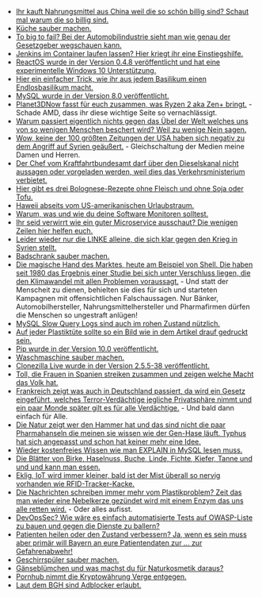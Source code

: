 * [Ihr kauft Nahrungsmittel aus China weil die so schön billig sind? Schaut mal warum die so billig sind.](https://netzfrauen.org/2018/04/16/china-4/)
* [Küche sauber machen.](https://www.smarticular.net/blitzblank-tag-9-kueche-oberflaechen-ceranfeld-reinigen-putzen-essig-natron/)
* [To big to fail? Bei der Automobilindustrie sieht man wie genau der Gesetzgeber wegschauen kann.](http://www.sonnenseite.com/de/mobilitaet/die-automobilindustrie-schummelt-weiter.html)
* [Jenkins im Container laufen lassen? Hier kriegt ihr eine Einstiegshilfe.](https://opensource.com/article/18/4/running-jenkins-builds-containers)
* [ReactOS wurde in der Version 0.4.8 veröffentlicht und hat eine experimentelle Windows 10 Unterstützung.](https://www.pro-linux.de/news/1/25801/reactos-048-mit-experimenteller-win10-unterst%C3%BCtzung.html)
* [Hier ein einfacher Trick, wie ihr aus jedem Basilikum einen Endlosbasilikum macht.](https://www.smarticular.net/basilikum-vermehren-supermarkt-topf-stecklinge/)
* [MySQL wurde in der Version 8.0 veröffentlicht.](https://www.phoronix.com/scan.php?page=news_item&px=MySQL-8.0-Released)
* [Planet3DNow fasst für euch zusammen, was Ryzen 2 aka Zen+ bringt.](https://www.planet3dnow.de/cms/37770-amd-ryzen-2-generation-infos-eckdaten-und-reviews-auf-einen-blick/) - Schade AMD, dass ihr diese wichtige Seite so vernachlässigt.
* [Warum passiert eigentlich nichts gegen das Übel der Welt welches uns von so wenigen Menschen beschert wird? Weil zu wenige Nein sagen.](https://npr.news.eulu.info/2018/04/19/campaign-testament-against-the-war/)
* [Wow, keine der 100 größten Zeitungen der USA haben sich negativ zu dem Angriff auf Syrien geäußert.](https://propagandaschau.wordpress.com/2018/04/19/kein-einziger-von-26-leitartikeln-in-den-us-medien-sprach-sich-gegen-trumps-angriff-auf-syrien-aus/) - Gleichschaltung der Medien meine Damen und Herren.
* [Der Chef vom Kraftfahrtbundesamt darf über den Dieselskanal nicht aussagen oder vorgeladen werden, weil dies das Verkehrsministerium verbietet.](https://blog.fefe.de/?ts=a426a755)
* [Hier gibt es drei Bolognese-Rezepte ohne Fleisch und ohne Soja oder Tofu.](https://www.smarticular.net/bolognese-vegetarisch-vegan-gemuese-ohne-soja/)
* [Haweii abseits vom US-amerikanischen Urlaubstraum.](https://netzfrauen.org/2018/04/19/hawaii-2/)
* [Warum, was und wie du deine Software Monitoren solltest.](https://opensource.com/article/18/4/metrics-monitoring-and-python)
* [Ihr seid verwirrt wie ein guter Microservice ausschaut? Die wenigen Zeilen hier helfen euch.](https://opensource.com/article/18/4/guide-design-microservices)
* [Leider wieder nur die LINKE alleine, die sich klar gegen den Krieg in Syrien stellt.](https://weltnetz.tv/video/1462-nein-zum-krieg-deeskalation-ist-das-gebot-der-stunde)
* [Badschrank sauber machen.](https://www.smarticular.net/blitzblank-tag-12-badschrank-spiegel-pflegeprodukte-ausmisten-reinigen/)
* [Die magische Hand des Marktes, heute am Beispiel von Shell. Die haben seit 1980 das Ergebnis einer Studie bei sich unter Verschluss liegen, die den Klimawandel mit allen Problemen voraussagt.](http://www.sonnenseite.com/de/wirtschaft/geheime-studie-von-shell-an-die-oeffentlichkeit-gelangt.html) - Und statt der Menscheit zu dienen, behielten sie dies für sich und starteten Kampagnen mit offensichtlichen Falschaussagen. Nur Bänker, Automobilhersteller, Nahrungsmittelhersteller und Pharmafirmen dürfen die Menschen so ungestraft anlügen!
* [MySQL Slow Query Logs sind auch im rohen Zustand nützlich.](https://www.percona.com/blog/2018/04/18/why-analyze-raw-mysql-query-logs/)
* [Auf jeder Plastiktüte sollte so ein Bild wie in dem Artikel drauf gedruckt sein.](https://netzfrauen.org/2018/04/18/57501/)
* [Pip wurde in der Version 10.0 veröffentlicht.](https://lwn.net/Articles/752193/rss)
* [Waschmaschine sauber machen.](https://www.smarticular.net/blitzblank-tag-11-waschmaschine-reinigen-mit-zitronensaeure-essig/)
* [Clonezilla Live wurde in der Version 2.5.5-38 veröffentlicht.](https://www.pro-linux.de/news/1/25810/clonezilla-live-255-38-unterst%C3%BCtzt-bittorrent.html)
* [Toll, die Frauen in Spanien streiken zusammen und zeigen welche Macht das Volk hat.](http://www.neopresse.com/gesellschaft/spaniens-frauen-streiken/)
* [Frankreich zeigt was auch in Deutschland passiert, da wird ein Gesetz eingeführt, welches Terror-Verdächtige jegliche Privatsphäre nimmt und ein paar Monde später gilt es für alle Verdächtige.](https://blog.fefe.de/?ts=a429e865) - Und bald dann einfach für Alle.
* [Die Natur zeigt wer den Hammer hat und das sind nicht die paar Pharmahanseln die meinen sie wissen wie der Gen-Hase läuft. Typhus hat sich angepasst und schon hat keiner mehr eine Idee.](https://blog.fefe.de/?ts=a429ebcc)
* [Wieder kostenfreies Wissen wie man EXPLAIN in MySQL lesen muss.](https://www.percona.com/blog/2018/04/17/using-hints-to-analyze-queries/)
* [Die Blätter von Birke, Haselnuss, Buche, Linde, Fichte, Kiefer, Tanne und und und kann man essen.](https://www.smarticular.net/baeume-blaetter-essbar-gesund-ahorn-linde/)
* [Eklig, IoT wird immer kleiner, bald ist der Mist überall so nervig vorhanden wie RFID-Tracker-Kacke.](https://blog.fefe.de/?ts=a42b6d72)
* [Die Nachrichten schreiben immer mehr vom Plastikproblem? Zeit das man wieder eine Nebelkerze gezündet wird mit einem Enzym das uns alle retten wird.](https://blog.fefe.de/?ts=a42b6cda) - Oder alles aufisst.
* [DevOpsSec? Wie wäre es einfach automatisierte Tests auf OWASP-Liste zu bauen und gegen die Dienste zu ballern?](https://opensource.com/article/18/4/what-developers-need-know-about-security)
* [Patienten heilen oder den Zustand verbessern? Ja, wenn es sein muss aber primär will Bayern an eure Patientendaten zur ... zur Gefahrenabwehr!](https://blog.fefe.de/?ts=a42bdd1b)
* [Geschirrspüler sauber machen.](https://www.smarticular.net/blitzblank-tag-10-spuelmaschine-geschirrspueler-reinigen-entkalken-essig-natron/)
* [Gänseblümchen und was machst du für Naturkosmetik daraus?](https://www.smarticular.net/gaensebluemchen-salbe-creme-tinktur-rezept-anleitung/)
* [Pornhub nimmt die Kryptowährung Verge entgegen.](https://blog.fefe.de/?ts=a4260104)
* [Laut dem BGH sind Adblocker erlaubt.](https://blog.fefe.de/?ts=a42622b7)

